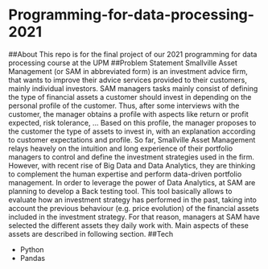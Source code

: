 # Programming-for-data-processing-2021
##About
This repo is for the final project of our 2021 programming for data processing course at the UPM
##Problem Statement
Smallville Asset Management (or SAM in abbreviated form) is an investment advice firm,
that wants to improve their advice services provided to their customers, mainly individual
investors. SAM managers tasks mainly consist of defining the type of financial assets a customer
should invest in depending on the personal profile of the customer. Thus, after some interviews
with the customer, the manager obtains a profile with aspects like return or profit expected, risk
tolerance, ... Based on this profile, the manager proposes to the customer the type of assets to
invest in, with an explanation according to customer expectations and profile.
So far, Smallville Asset Management relays heavely on the intuition and long experience of
their portfolio managers to control and define the investment strategies used in the firm. However,
with recent rise of Big Data and Data Analytics, they are thinking to complement the human
expertise and perform data-driven portfolio management.
In order to leverage the power of Data Analytics, at SAM are planning to develop a Back
testing tool. This tool basically allows to evaluate how an investment strategy has performed in
the past, taking into account the previous behaviour (e.g. price evolution) of the financial assets
included in the investment strategy. For that reason, managers at SAM have selected the different
assets they daily work with. Main aspects of these assets are described in following section.
##Tech
* Python
* Pandas
